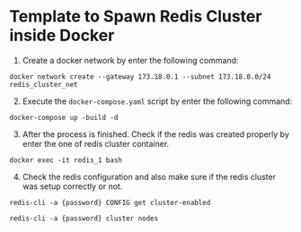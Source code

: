 # Template to Spawn Redis Cluster inside Docker

1. Create a docker network by enter the following command:

```shell
docker network create --gateway 173.18.0.1 --subnet 173.18.0.0/24 redis_cluster_net
```

2. Execute the `docker-compose.yaml` script by enter the following command:

```shell
docker-compose up -build -d
```

3. After the process is finished. Check if the redis was created properly by enter the one of redis cluster container.

```shell
docker exec -it redis_1 bash
```

4. Check the redis configuration and also make sure if the redis cluster was setup correctly or not.

```shell
redis-cli -a {password} CONFIG get cluster-enabled

redis-cli -a {password} cluster nodes
```